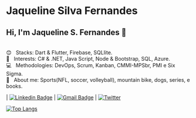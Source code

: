 


# Jaqueline Silva Fernandes

## Hi, I'm Jaqueline S. Fernandes 👋

 <br/> :blush: &nbsp; Stacks: Dart & Flutter, Firebase, SQLlite.
 <br/> 👀 &nbsp; Interests: C# & .NET, Java Script, Node & Bootstrap, SQL, Azure.
 <br/> :computer: &nbsp; Methodologies: DevOps, Scrum, Kanban, CMMI-MPSbr, PMI e Six Sigma.
 <br/> 💬 &nbsp; About me: Sports(NFL, soccer, volleyball), mountain bike, dogs, series, e books.
 
 | 
[![Linkedin Badge](https://img.shields.io/badge/-Linkedin-blue?style=flat-square&logo=Linkedin&logoColor=white&link=https://www.linkedin.com/in/jaquelinefernandes/)](https://www.linkedin.com/in/jaquelinefernandes//) 
| 
[![Gmail Badge](https://img.shields.io/badge/-Gmail-c14438?style=flat-square&logo=Gmail&logoColor=white&link=mailto:jaquelinefernandes6@gmail.com)](mailto:jaquelinefernandes6@gmail.com)
| 
<a href="https://www.twitter.com/jaquelinesilfe/"><img alt="Twitter" src="https://img.shields.io/badge/Twitter-blue?style=flat-square&logo=twitter">

[![Top Langs](https://github-readme-stats.vercel.app/api/top-langs/?username=jaquelinesilfe&layout=compact&langs_count=10&count_private=true&include_all_commits=true&show_icons=true&theme=radical)](https://github.com/anuraghazra/github-readme-stats)
 
